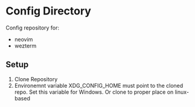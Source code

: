 # Config Directory
Config repository for:
- neovim
- wezterm

## Setup
1) Clone Repository
2) Environemnt variable XDG_CONFIG_HOME must point to the cloned repo. Set this variable for Windows. Or clone to proper place on linux-based

